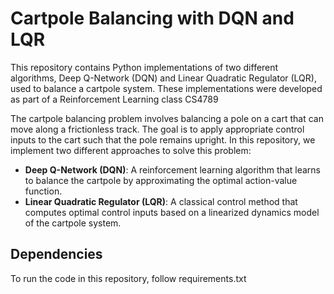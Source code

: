 # Cartpole Balancing with DQN and LQR
This repository contains Python implementations of two different algorithms, Deep Q-Network (DQN) and Linear Quadratic Regulator (LQR), used to balance a cartpole system. These implementations were developed as part of a Reinforcement Learning class CS4789

The cartpole balancing problem involves balancing a pole on a cart that can move along a frictionless track. The goal is to apply appropriate control inputs to the cart such that the pole remains upright. In this repository, we implement two different approaches to solve this problem:

- **Deep Q-Network (DQN)**: A reinforcement learning algorithm that learns to balance the cartpole by approximating the optimal action-value function.
- **Linear Quadratic Regulator (LQR)**: A classical control method that computes optimal control inputs based on a linearized dynamics model of the cartpole system.

## Dependencies
To run the code in this repository, follow requirements.txt
